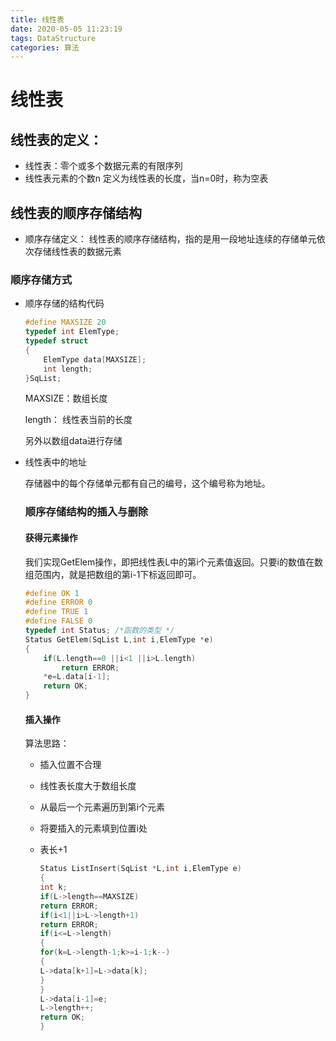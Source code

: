```yaml
---
title: 线性表
date: 2020-05-05 11:23:19
tags: DataStructure
categories: 算法
---
```


#                                   线性表

## 线性表的定义：

- 线性表：零个或多个数据元素的有限序列
- 线性表元素的个数n 定义为线性表的长度，当n=0时，称为空表
<!--more-->

## 线性表的顺序存储结构

-  顺序存储定义： 线性表的顺序存储结构，指的是用一段地址连续的存储单元依次存储线性表的数据元素

  ### 顺序存储方式

  - 顺序存储的结构代码

    ```c
    #define MAXSIZE 20 
    typedef int ElemType;
    typedef struct
    {
        ElemType data[MAXSIZE];
        int length;
    }SqList;
    ```

    MAXSIZE：数组长度

    length： 线性表当前的长度

    另外以数组data进行存储

  - 线性表中的地址

    存储器中的每个存储单元都有自己的编号，这个编号称为地址。

    ### 顺序存储结构的插入与删除

    #### 获得元素操作

    我们实现GetElem操作，即把线性表L中的第i个元素值返回。只要i的数值在数组范围内，就是把数组的第i-1下标返回即可。

    ```c
    #define OK 1
    #define ERROR 0 
    #define TRUE 1
    #define FALSE 0
    typedef int Status; /*函数的类型 */
    Status GetElem(SqList L,int i,ElemType *e)
    {
        if(L.length==0 ||i<1 ||i>L.length)
            return ERROR;
        *e=L.data[i-1];
        return OK;
    }
    ```

    #### 插入操作

    算法思路：
    
    - 插入位置不合理
    
    - 线性表长度大于数组长度
    
    - 从最后一个元素遍历到第i个元素
    
    - 将要插入的元素填到位置i处
    
    - 表长+1
    
      ```c
      Status ListInsert(SqList *L,int i,ElemType e)
      {
      int k;
      if(L->length==MAXSIZE)
      return ERROR;
      if(i<1||i>L->length+1)
      return ERROR;
      if(i<=L->length)
      {
      for(k=L->length-1;k>=i-1;k--)
      {
      L->data[k+1]=L->data[k];
      }
      }
      L->data[i-1]=e;
      L->length++;
      return OK;
      }
      ```
    
      